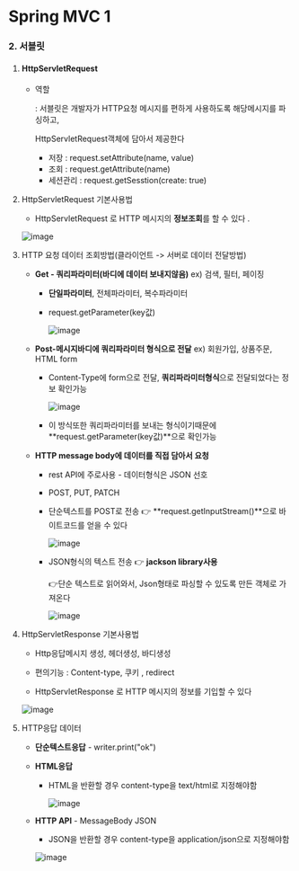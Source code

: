# Spring MVC 1

### 2. 서블릿

1. #### HttpServletRequest

   - 역할

      : 서블릿은 개발자가 HTTP요청 메시지를 편하게 사용하도록 해당메시지를 파싱하고, 

        HttpServletRequest객체에 담아서 제공한다
   
     - 저장 : request.setAttribute(name, value)
     - 조회 : request.getAttribute(name)
     - 세션관리 : request.getSesstion(create: true)

2. HttpServletRequest 기본사용법

   -  HttpServletRequest 로 HTTP 메시지의 **정보조회**를 할 수 있다 .
   
   ![image](https://user-images.githubusercontent.com/68681443/129648721-342419ee-316a-4ae0-8e15-fac94cc5af87.png)
   
   
   
3. HTTP 요청 데이터 조회방법(클라이언트 -> 서버로 데이터 전달방법)

   - **Get - 쿼리파라미터(바디에 데이터 보내지않음)**   ex) 검색, 필터, 페이징

     - **단일파라미터**, 전체파라미터, 복수파라미터

     - request.getParameter(key값)

       ![image](https://user-images.githubusercontent.com/68681443/129651372-36eed3bf-6142-43b6-8aef-d55684f0cd15.png)

   - **Post-메시지바디에 쿼리파라미터 형식으로 전달**   ex) 회원가입, 상품주문, HTML form

     - Content-Type에 form으로 전달, **쿼리파라미터형식**으로 전달되었다는 정보 확인가능

       

       ![image](https://user-images.githubusercontent.com/68681443/129649169-8989b58e-de18-4778-b41f-95aa24d7c7c8.png)

     - 이 방식또한 쿼리파라미터를 보내는 형식이기때문에 **request.getParameter(key값)**으로 확인가능

     

   - **HTTP message body에 데이터를 직접 담아서 요청**

     - rest API에 주로사용 - 데이터형식은 JSON 선호

     - POST, PUT, PATCH

       

     - 단순텍스트를 POST로 전송 👉 **request.getInputStream()**으로 바이트코드를 얻을 수 있다

       ![image](https://user-images.githubusercontent.com/68681443/129654819-66b3e20d-caeb-4a9f-8d84-c9e592e5394c.png)

     - JSON형식의 텍스트 전송 👉 **jackson library사용**

       👉단순 텍스트로 읽어와서, Json형태로 파싱할 수 있도록 만든 객체로 가져온다

       ![image](https://user-images.githubusercontent.com/68681443/129659083-2e67368e-e30e-410b-80e3-54042dd224be.png)

     

4. HttpServletResponse 기본사용법

   - Http응답메시지 생성, 헤더생성, 바디생성

   - 편의기능 : Content-type, 쿠키 , redirect

   -  HttpServletResponse 로 HTTP 메시지의 정보를 기입할 수 있다

     ![image](https://user-images.githubusercontent.com/68681443/129669127-f3c47eb6-dd45-4680-ae79-eb57107eed20.png)

   

5. HTTP응답 데이터

   - **단순텍스트응답** - writer.print("ok")

   - **HTML응답**

     - HTML을 반환할 경우 content-type을 text/html로 지정해야함

       ![image](https://user-images.githubusercontent.com/68681443/129669864-363d3275-201d-40f3-b528-65552295b3e1.png)

   - **HTTP API** - MessageBody JSON

     - JSON을 반환할 경우 content-type을 application/json으로 지정해야함

     ![image](https://user-images.githubusercontent.com/68681443/129671817-3bcc7ad2-976b-42f0-948f-ffe9ffd6e8cd.png)

   

